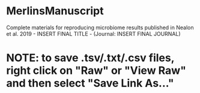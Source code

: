 # MerlinsManuscript
Complete materials for reproducing microbiome results published in Nealon et al. 2019 - INSERT FINAL TITLE - (Journal: INSERT FINAL JOURNAL)

# NOTE: to save .tsv/.txt/.csv files, right click on "Raw" or "View Raw" and then select "Save Link As..."
